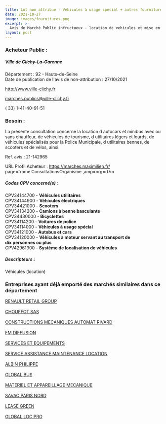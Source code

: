 ```yaml
---
title: Lot non attribué - Véhicules à usage spécial + autres fournitures
date: 2021-10-27
image: images/fournitures.png
excerpt: >-
  Avis de Marché Public infructueux - location de vehicules et mise en place d'un outil de gestion de flotte pour la ville de clichy-la-garenne
layout: post
---
```


### Acheteur Public :
##### Ville de Clichy-La-Garenne
Département : 92 - Hauts-de-Seine<br/>
Date de publication de l'avis de non-attribution : 27/10/2021


http://www.ville-clichy.fr

marches.publics@ville-clichy.fr

( 33) 1-41-40-91-51
### Besoin :

La présente consultation concerne la location d autocars et minibus avec ou sans chauffeur, de véhicules de tourisme, d utilitaires légers et lourds, de véhicules spécialisés pour la Police Municipale, d utilitaires bennes, de scooters et de vélos, ainsi

Ref. avis : 21-142965

URL Profil Acheteur : https://marches.maximilien.fr/ page=frame.ConsultationsOrganisme ,amp=org=d7m

##### Codes CPV concerné(s) :
CPV34144700 - **Véhicules utilitaires** <br/>
CPV34144900 - **Véhicules électriques** <br/>
CPV34421000 - **Scooters** <br/>
CPV34134200 - **Camions à benne basculante** <br/>
CPV34430000 - **Bicyclettes** <br/>
CPV34114200 - **Voitures de police** <br/>
CPV34114000 - **Véhicules à usage spécial** <br/>
CPV34121000 - **Autobus et cars** <br/>
CPV34120000 - **Véhicules à moteur servant au transport de dix personnes ou plus** <br/>
CPV42961300 - **Système de localisation de véhicules** <br/>

##### Descripteurs :
Véhicules (location) <br/>

### Entreprises ayant déjà emporté des marchés similaires dans ce département
<a href="/entreprise-545/siren-312212301">RENAULT RETAIL GROUP</a><br/><br/>
<a href="/entreprise-547/siren-329088074">CHOUFFOT SAS</a><br/><br/>
<a href="/entreprise-548/siren-338714439">CONSTRUCTIONS MECANIQUES AUTOMAT RIVARD</a><br/><br/>
<a href="/entreprise-548/siren-339709313">FM DIFFUSION</a><br/><br/>
<a href="/entreprise-553/siren-388964249">SERVICES ET EQUIPEMENTS</a><br/><br/>
<a href="/entreprise-555/siren-398907311">SERVICE ASSISTANCE MAINTENANCE LOCATION</a><br/><br/>
<a href="/entreprise-556/siren-404832784">ALBIN PHILIPPE</a><br/><br/>
<a href="/entreprise-560/siren-438141574">GLOBAL BUS</a><br/><br/>
<a href="/entreprise-573/siren-619803943">MATERIEL ET APPAREILLAGE MECANIQUE</a><br/><br/>
<a href="/entreprise-573/siren-679801381">SAVAC PARIS NORD</a><br/><br/>
<a href="/entreprise-575/siren-790373732">LEASE GREEN</a><br/><br/>
<a href="/entreprise-581/siren-844922427">GLOBAL LOC PRO</a><br/><br/>
